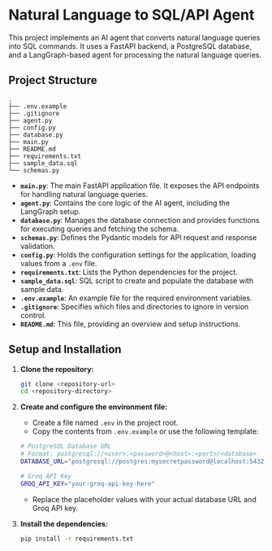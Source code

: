 # Natural Language to SQL/API Agent

This project implements an AI agent that converts natural language queries into SQL commands. It uses a FastAPI backend, a PostgreSQL database, and a LangGraph-based agent for processing the natural language queries.

## Project Structure

```text
.
├── .env.example
├── .gitignore
├── agent.py
├── config.py
├── database.py
├── main.py
├── README.md
├── requirements.txt
├── sample_data.sql
└── schemas.py
```

- **`main.py`**: The main FastAPI application file. It exposes the API endpoints for handling natural language queries.
- **`agent.py`**: Contains the core logic of the AI agent, including the LangGraph setup.
- **`database.py`**: Manages the database connection and provides functions for executing queries and fetching the schema.
- **`schemas.py`**: Defines the Pydantic models for API request and response validation.
- **`config.py`**: Holds the configuration settings for the application, loading values from a `.env` file.
- **`requirements.txt`**: Lists the Python dependencies for the project.
- **`sample_data.sql`**: SQL script to create and populate the database with sample data.
- **`.env.example`**: An example file for the required environment variables.
- **`.gitignore`**: Specifies which files and directories to ignore in version control.
- **`README.md`**: This file, providing an overview and setup instructions.

## Setup and Installation

1. **Clone the repository:**

    ```bash
    git clone <repository-url>
    cd <repository-directory>
    ```

2. **Create and configure the environment file:**
    - Create a file named `.env` in the project root.
    - Copy the contents from `.env.example` or use the following template:

    ```bash
    # PostgreSQL Database URL
    # Format: postgresql://<user>:<password>@<host>:<port>/<database>
    DATABASE_URL="postgresql://postgres:mysecretpassword@localhost:5432/mydatabase"

    # Groq API Key
    GROQ_API_KEY="your-groq-api-key-here"
    ```

    - Replace the placeholder values with your actual database URL and Groq API key.

3. **Install the dependencies:**

    ```bash
    pip install -r requirements.txt
    ```
